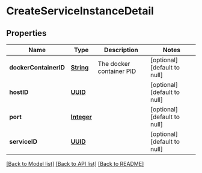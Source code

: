 # CreateServiceInstanceDetail
## Properties

Name | Type | Description | Notes
------------ | ------------- | ------------- | -------------
**dockerContainerID** | [**String**](string.md) | The docker container PID | [optional] [default to null]
**hostID** | [**UUID**](UUID.md) |  | [optional] [default to null]
**port** | [**Integer**](integer.md) |  | [optional] [default to null]
**serviceID** | [**UUID**](UUID.md) |  | [optional] [default to null]

[[Back to Model list]](../README.md#documentation-for-models) [[Back to API list]](../README.md#documentation-for-api-endpoints) [[Back to README]](../README.md)

